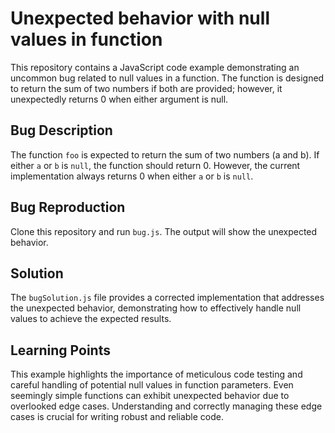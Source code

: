 # Unexpected behavior with null values in function

This repository contains a JavaScript code example demonstrating an uncommon bug related to null values in a function. The function is designed to return the sum of two numbers if both are provided; however, it unexpectedly returns 0 when either argument is null.

## Bug Description
The function `foo` is expected to return the sum of two numbers (a and b).  If either `a` or `b` is `null`, the function should return 0.  However, the current implementation always returns 0 when either `a` or `b` is `null`.

## Bug Reproduction
Clone this repository and run `bug.js`. The output will show the unexpected behavior.

## Solution
The `bugSolution.js` file provides a corrected implementation that addresses the unexpected behavior, demonstrating how to effectively handle null values to achieve the expected results.

## Learning Points
This example highlights the importance of meticulous code testing and careful handling of potential null values in function parameters.  Even seemingly simple functions can exhibit unexpected behavior due to overlooked edge cases.  Understanding and correctly managing these edge cases is crucial for writing robust and reliable code.